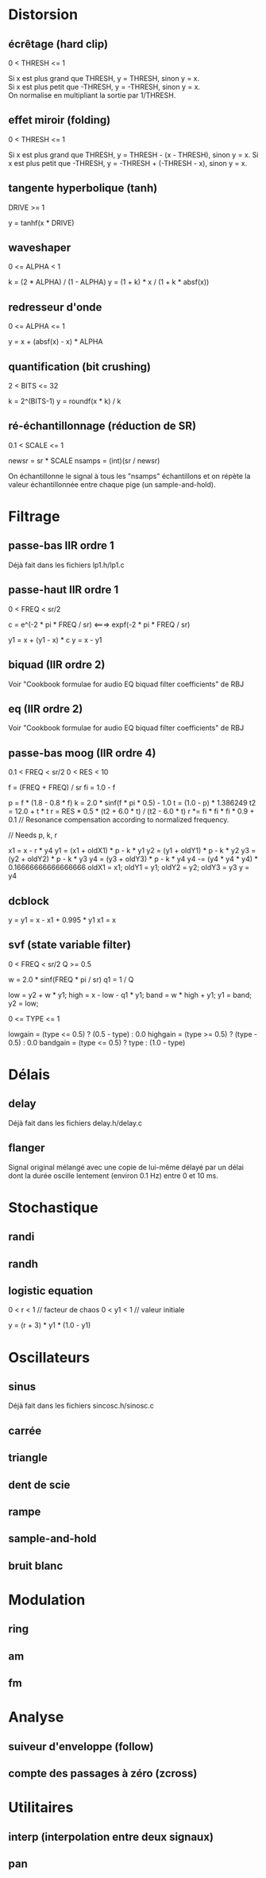 Distorsion
==========

écrêtage (hard clip)
--------------------

0 < THRESH <= 1

Si x est plus grand que THRESH, y = THRESH, sinon y = x.  
Si x est plus petit que -THRESH, y = -THRESH, sinon y = x.  
On normalise en multipliant la sortie par 1/THRESH.


effet miroir (folding)
----------------------

0 < THRESH <= 1

Si x est plus grand que THRESH, y = THRESH - (x - THRESH), sinon y = x.
Si x est plus petit que -THRESH, y = -THRESH + (-THRESH - x), sinon y = x.


tangente hyperbolique (tanh)
----------------------------

DRIVE >= 1

y = tanhf(x * DRIVE)


waveshaper
----------

0 <= ALPHA < 1
 
k = (2 * ALPHA) / (1 - ALPHA) 
y = (1 + k) * x / (1 + k * absf(x))



redresseur d'onde
-----------------

0 <= ALPHA <= 1

y = x + (absf(x) - x) * ALPHA

quantification (bit crushing)
-----------------------------

2 < BITS <= 32

k = 2^(BITS-1)
y = roundf(x * k) / k


ré-échantillonnage (réduction de SR)
------------------------------------

0.1 < SCALE <= 1

newsr = sr * SCALE
nsamps = (int)(sr / newsr)

On échantillonne le signal à tous les "nsamps" échantillons et on répète
la valeur échantillonnée entre chaque pige (un sample-and-hold).


Filtrage
========

passe-bas IIR ordre 1
---------------------

Déjà fait dans les fichiers lp1.h/lp1.c


passe-haut IIR ordre 1
----------------------

0 < FREQ < sr/2

c = e^(-2 * pi * FREQ / sr) <===> expf(-2 * pi * FREQ / sr)

y1 = x + (y1 - x) * c
y = x - y1


biquad (IIR ordre 2)
--------------------

Voir "Cookbook formulae for audio EQ biquad filter coefficients" de RBJ


eq (IIR ordre 2)
------------------

Voir "Cookbook formulae for audio EQ biquad filter coefficients" de RBJ


passe-bas moog (IIR ordre 4)
----------------------------

0.1 < FREQ < sr/2
0 < RES < 10

f = (FREQ + FREQ) / sr
fi = 1.0 - f

p = f * (1.8 - 0.8 * f)
k = 2.0 * sinf(f * pi * 0.5) - 1.0
t = (1.0 - p) * 1.386249
t2 = 12.0 + t * t
r = RES * 0.5 * (t2 + 6.0 * t) / (t2 - 6.0 * t)
r *= fi * fi * fi * 0.9 + 0.1  // Resonance compensation according to normalized frequency.

// Needs p, k, r

x1 = x - r * y4
y1 = (x1 + oldX1) * p - k * y1
y2 = (y1 + oldY1) * p - k * y2
y3 = (y2 + oldY2) * p - k * y3
y4 = (y3 + oldY3) * p - k * y4
y4 -= (y4 * y4 * y4) * 0.16666666666666666
oldX1 = x1; oldY1 = y1; oldY2 = y2; oldY3 = y3
y = y4


dcblock
-------

y = y1 = x - x1 + 0.995 * y1
x1 = x


svf (state variable filter)
---------------------------

0 < FREQ < sr/2
Q >= 0.5

w = 2.0 * sinf(FREQ * pi / sr)
q1 = 1 / Q

low = y2 + w * y1;
high = x - low - q1 * y1;
band = w * high + y1;
y1 = band;
y2 = low;

0 <= TYPE <= 1

lowgain = (type <= 0.5) ? (0.5 - type) : 0.0
highgain = (type >= 0.5) ? (type - 0.5) : 0.0
bandgain = (type <= 0.5) ? type : (1.0 - type)


Délais
======

delay
-----

Déjà fait dans les fichiers delay.h/delay.c


flanger
-------

Signal original mélangé avec une copie de lui-même délayé par un délai
dont la durée oscille lentement (environ 0.1 Hz) entre 0 et 10 ms.


Stochastique
============

randi
-----


randh
-----


logistic equation
-----------------

0 < r < 1  // facteur de chaos
0 < y1 < 1 // valeur initiale

y = (r + 3) * y1 * (1.0 - y1)


Oscillateurs
============

sinus
-----

Déjà fait dans les fichiers sincosc.h/sinosc.c


carrée
------


triangle
--------


dent de scie
------------


rampe
-----


sample-and-hold
---------------


bruit blanc
-----------


Modulation
==========

ring
----


am
--


fm
--


Analyse
=======

suiveur d'enveloppe (follow)
----------------------------


compte des passages à zéro (zcross)
-----------------------------------


Utilitaires
===========

interp (interpolation entre deux signaux)
-----------------------------------------


pan
---


